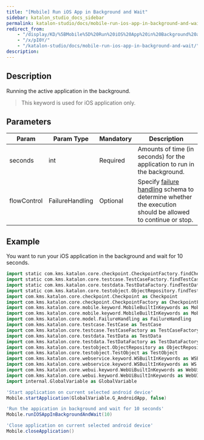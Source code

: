 ```yaml
---
title: "[Mobile] Run iOS App in Background and Wait" 
sidebar: katalon_studio_docs_sidebar
permalink: katalon-studio/docs/mobile-run-ios-app-in-background-and-wait.html 
redirect_from:
    - "/display/KD/%5BMobile%5D%20Run%20iOS%20App%20in%20Background%20and%20Wait/"
    - "/x/pI0Y/"
    - "/katalon-studio/docs/mobile-run-ios-app-in-background-and-wait/"
description: 
---
```

Description  
-------------

Running the active application in the background.

> This keyword is used for iOS application only.

Parameters  
------------

| Param | Param Type | Mandatory | Description |
| --- | --- | --- | --- |
| seconds | int | Required | Amounts of time (in seconds) for the application to run in the background. |
| flowControl | FailureHandling | Optional | Specify [failure handling](/x/qAAM) schema to determine whether the execution should be allowed to continue or stop. |

Example 
--------

You want to run your iOS application in the background and wait for 10 seconds. 

```groovy
import static com.kms.katalon.core.checkpoint.CheckpointFactory.findCheckpoint
import static com.kms.katalon.core.testcase.TestCaseFactory.findTestCase
import static com.kms.katalon.core.testdata.TestDataFactory.findTestData
import static com.kms.katalon.core.testobject.ObjectRepository.findTestObject
import com.kms.katalon.core.checkpoint.Checkpoint as Checkpoint
import com.kms.katalon.core.checkpoint.CheckpointFactory as CheckpointFactory
import com.kms.katalon.core.mobile.keyword.MobileBuiltInKeywords as MobileBuiltInKeywords
import com.kms.katalon.core.mobile.keyword.MobileBuiltInKeywords as Mobile
import com.kms.katalon.core.model.FailureHandling as FailureHandling
import com.kms.katalon.core.testcase.TestCase as TestCase
import com.kms.katalon.core.testcase.TestCaseFactory as TestCaseFactory
import com.kms.katalon.core.testdata.TestData as TestData
import com.kms.katalon.core.testdata.TestDataFactory as TestDataFactory
import com.kms.katalon.core.testobject.ObjectRepository as ObjectRepository
import com.kms.katalon.core.testobject.TestObject as TestObject
import com.kms.katalon.core.webservice.keyword.WSBuiltInKeywords as WSBuiltInKeywords
import com.kms.katalon.core.webservice.keyword.WSBuiltInKeywords as WS
import com.kms.katalon.core.webui.keyword.WebUiBuiltInKeywords as WebUiBuiltInKeywords
import com.kms.katalon.core.webui.keyword.WebUiBuiltInKeywords as WebUI
import internal.GlobalVariable as GlobalVariable

'Start application on current selected android device'
Mobile.startApplication(GlobalVariable.G_AndroidApp, false)

'Run the appication in background and wait for 10 seconds'
Mobile.runIOSAppInBackgroundAndWait(10)

'Close application on current selected android device'
Mobile.closeApplication()
```